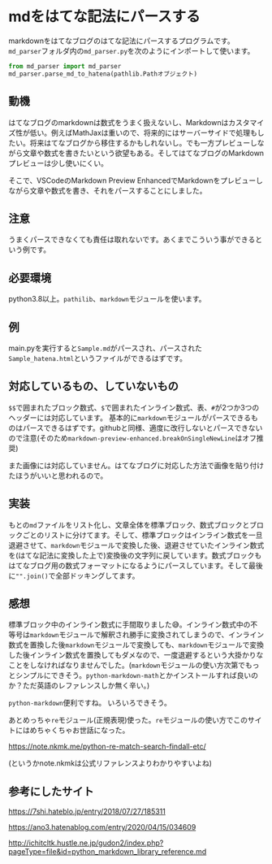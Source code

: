 # mdをはてな記法にパースする
markdownをはてなブログのはてな記法にパースするプログラムです。`md_parser`フォルダ内の`md_parser.py`を次のようにインポートして使います。

```python
from md_parser import md_parser
md_parser.parse_md_to_hatena(pathlib.Pathオブジェクト)
```
## 動機
はてなブログのmarkdownは数式をうまく扱えないし、Markdownはカスタマイズ性が低い。例えばMathJaxは重いので、将来的にはサーバーサイドで処理もしたい。将来はてなブログから移住するかもしれないし。でも一方プレビューしながら文章や数式を書きたいという欲望もある。そしてはてなブログのMarkdownプレビューは少し使いにくい。

そこで、VSCodeのMarkdown Preview EnhancedでMarkdownをプレビューしながら文章や数式を書き、それをパースすることにしました。

## 注意
うまくパースできなくても責任は取れないです。あくまでこういう事ができるという例です。

## 必要環境
python3.8以上。`pathilib`、`markdown`モジュールを使います。

## 例
main.pyを実行すると`Sample.md`がパースされ、パースされた`Sample_hatena.html`というファイルができるはずです。

## 対応しているもの、していないもの

`$$`で囲まれたブロック数式、`$`で囲まれたインライン数式、表、`#`が2つか3つのヘッダーには対応しています。
基本的に`markdown`モジュールがパースできるものはパースできるはずです。githubと同様、適度に改行しないとパースできないので注意(そのため`markdown-preview-enhanced.breakOnSingleNewLine`はオフ推奨)

また画像には対応していません。はてなブログに対応した方法で画像を貼り付けたほうがいいと思われるので。

## 実装

もとの`md`ファイルをリスト化し、文章全体を標準ブロック、数式ブロックとブロックごとのリストに分けてます。そして、標準ブロックはインライン数式を一旦退避させて、`markdown`モジュールで変換した後、退避させていたインライン数式を(はてな記法に変換した上で)変換後の文字列に戻しています。数式ブロックもはてなブログ用の数式フォーマットになるようにパースしています。そして最後に`"".join()`で全部ドッキングしてます。

## 感想

標準ブロック中のインライン数式に手間取りました😅。インライン数式中の不等号は`markdown`モジュールで解釈され勝手に変換されてしまうので、インライン数式を置換した後`markdown`モジュールで変換しても、`markdown`モジュールで変換した後インライン数式を置換してもダメなので、一度退避するという大掛かりなことをしなければなりませんでした。(`markdown`モジュールの使い方次第でもっとシンプルにできそう。`python-markdown-math`とかインストールすれば良いのか？ただ英語のレファレンスしか無く辛い。)

`python-markdown`便利ですね。 いろいろできそう。


あとめっちゃ`re`モジュール(正規表現)使った。`re`モジュールの使い方でこのサイトにはめちゃくちゃお世話になった。

https://note.nkmk.me/python-re-match-search-findall-etc/

(というかnote.nkmkは公式リファレンスよりわかりやすいよね)

## 参考にしたサイト

https://7shi.hateblo.jp/entry/2018/07/27/185311

https://ano3.hatenablog.com/entry/2020/04/15/034609

http://ichitcltk.hustle.ne.jp/gudon2/index.php?pageType=file&id=python_markdown_library_reference.md